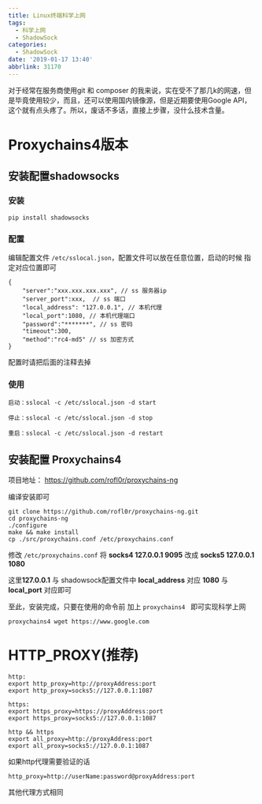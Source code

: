 ```yaml
---
title: Linux终端科学上网
tags:
  - 科学上网
  - ShadowSock
categories:
  - ShadowSock
date: '2019-01-17 13:40'
abbrlink: 31170
---
```


对于经常在服务商使用git 和 composer 的我来说，实在受不了那几k的网速，但是毕竟使用较少，而且，还可以使用国内镜像源，但是近期要使用Google API，这个就有点头疼了。所以，废话不多话，直接上步骤，没什么技术含量。

<!--more-->

# Proxychains4版本

## 安装配置shadowsocks

### 安装

~~~
pip install shadowsocks
~~~

### 配置

编辑配置文件 `/etc/sslocal.json`，配置文件可以放在任意位置，启动的时候 指定对应位置即可

~~~
{
    "server":"xxx.xxx.xxx.xxx", // ss 服务器ip
    "server_port":xxx,  // ss 端口
    "local_address": "127.0.0.1", // 本机代理
    "local_port":1080, // 本机代理端口
    "password":"*******", // ss 密码
    "timeout":300,
    "method":"rc4-md5" // ss 加密方式
}
~~~

配置时请把后面的注释去掉

### 使用

~~~
启动：sslocal -c /etc/sslocal.json -d start

停止：sslocal -c /etc/sslocal.json -d stop

重启：sslocal -c /etc/sslocal.json -d restart
~~~

## 安装配置 Proxychains4

项目地址： https://github.com/rofl0r/proxychains-ng

编译安装即可

~~~
git clone https://github.com/rofl0r/proxychains-ng.git
cd proxychains-ng
./configure
make && make install
cp ./src/proxychains.conf /etc/proxychains.conf
~~~

修改 `/etc/proxychains.conf` 将 **socks4 127.0.0.1 9095** 改成 **socks5 127.0.0.1 1080** 

这里**127.0.0.1** 与 shadowsock配置文件中 **local_address** 对应 **1080** 与 **local_port** 对应即可

至此，安装完成，只要在使用的命令前 加上 `proxychains4 ` 即可实现科学上网

~~~
proxychains4 wget https://www.google.com
~~~

# HTTP_PROXY(推荐)

~~~
http:
export http_proxy=http://proxyAddress:port
export http_proxy=socks5://127.0.0.1:1087

https:
export https_proxy=https://proxyAddress:port
export https_proxy=socks5://127.0.0.1:1087

http && https
export all_proxy=http://proxyAddress:port
export all_proxy=socks5://127.0.0.1:1087
~~~

如果http代理需要验证的话

~~~
http_proxy=http://userName:password@proxyAddress:port
~~~

其他代理方式相同